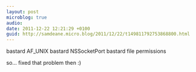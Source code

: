 ```yaml
---
layout: post
microblog: true
audio: 
date: 2011-12-22 12:21:29 +0100
guid: http://samdeane.micro.blog/2011/12/22/t149811792753868800.html
---
```

bastard AF_UNIX bastard NSSocketPort bastard file permissions

so… fixed that problem then :)
